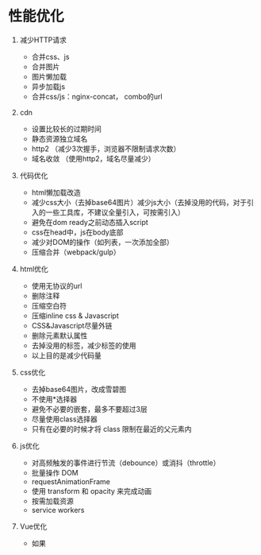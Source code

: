 # 性能优化

1. 减少HTTP请求
    * 合并css、js
    * 合并图片
    * 图片懒加载
    * 异步加载js
    * 合并css/js：nginx-concat， combo的url

2. cdn
    * 设置比较长的过期时间
    * 静态资源独立域名
    * http2 （减少3次握手，浏览器不限制请求次数）
    * 域名收敛 （使用http2，域名尽量减少）
    
3. 代码优化    
    * html懒加载改造
    * 减少css大小（去掉base64图片）减少js大小（去掉没用的代码，对于引入的一些工具库，不建议全量引入，可按需引入）
    * 避免在dom ready之前动态插入script
    * css在head中，js在body底部
    * 减少对DOM的操作（如列表，一次添加全部）
    * 压缩合并（webpack/gulp）
    
4. html优化
    * 使用无协议的url
    * 删除注释
    * 压缩空白符
    * 压缩inline css & Javascript
    * CSS&Javascript尽量外链
    * 删除元素默认属性
    * 去掉没用的标签，减少标签的使用
    * 以上目的是减少代码量
    
5. css优化
    * 去掉base64图片，改成雪碧图
    * 不使用*选择器
    * 避免不必要的嵌套，最多不要超过3层
    * 尽量使用class选择器
    * 只有在必要的时候才将 class 限制在最近的父元素内
    
6. js优化
    * 对高频触发的事件进行节流（debounce）或消抖（throttle）
    * 批量操作 DOM
    * requestAnimationFrame
    * 使用 transform 和 opacity 来完成动画
    * 按需加载资源
    * service workers

7. Vue优化
    * 如果<template>中有大量静态代码，可以提取出放在一个单独的组件中（或使用v-once），避免vue检测到数据变化时重新渲染不会改变的静态代码。（如果放在单独的组件中，不会重新渲染）
    * 在vue中使用for循环时，尽量添加key属性
    * 尽量使用vue的运行时环境
    * 使用refs获取dom元素
    
8. jQuery优化
    * 尽量使用 ID 代替 class
    * 给选择器一个上下文
    * 缓存 jQuery 对象与链式调用
    * 使用 DocumentFrame 的思想
    * 事件的委托处理
    * 最好直接使用原生API操作DOM
    
    
    
# 五阿哥首页优化
   
    1、合并css、js
    2、图片懒加载
    3、非必须首屏加载的js，都通过异步插入script标签来加载(等dom ready之后)或者设置async，code split
    4、img.wuage.com 中的资源设置比较长的过期时间
    5、减少css大小—去掉其中使用的base64格式的图片地址   (其中一个css从72K减少到了6K)
    6、第二个“钢材市场楼层”进行了html懒加载改造 -> 单独处理图片懒加载逻辑
    7、合并css/js：nginx-concat， combo的url
    8、避免在dom ready之前动态插入script
    9、css要放到js之前
    10、静态资源独立域名
    11、cdn
    12、http2 （减少3次握手，浏览器不限制请求次数）
    13、域名收敛 （使用http2，域名尽量减少）


## 白屏时间（first Paint Time）

用户从打开页面开始到页面开始有东西呈现为止

## 首屏时间

用户浏览器首屏内所有内容都呈现出来所花费的时间

## 用户可操作时间(dom Interactive)

用户可以进行正常的点击、输入等操作，默认可以统计domready时间，因为通常会在这时候绑定事件操作

## 总下载时间

页面所有资源都加载完成并呈现出来所花的时间，即页面 onload 的时间
